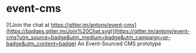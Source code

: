 # event-cms

[![Join the chat at https://gitter.im/antony/event-cms](https://badges.gitter.im/Join%20Chat.svg)](https://gitter.im/antony/event-cms?utm_source=badge&utm_medium=badge&utm_campaign=pr-badge&utm_content=badge)
An Event-Sourced CMS prototype
